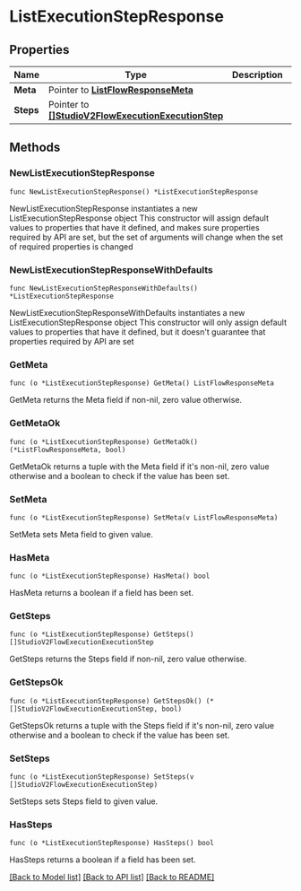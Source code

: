 # ListExecutionStepResponse

## Properties

Name | Type | Description | Notes
------------ | ------------- | ------------- | -------------
**Meta** | Pointer to [**ListFlowResponseMeta**](ListFlowResponse_meta.md) |  | [optional] 
**Steps** | Pointer to [**[]StudioV2FlowExecutionExecutionStep**](StudioV2FlowExecutionExecutionStep.md) |  | [optional] 

## Methods

### NewListExecutionStepResponse

`func NewListExecutionStepResponse() *ListExecutionStepResponse`

NewListExecutionStepResponse instantiates a new ListExecutionStepResponse object
This constructor will assign default values to properties that have it defined,
and makes sure properties required by API are set, but the set of arguments
will change when the set of required properties is changed

### NewListExecutionStepResponseWithDefaults

`func NewListExecutionStepResponseWithDefaults() *ListExecutionStepResponse`

NewListExecutionStepResponseWithDefaults instantiates a new ListExecutionStepResponse object
This constructor will only assign default values to properties that have it defined,
but it doesn't guarantee that properties required by API are set

### GetMeta

`func (o *ListExecutionStepResponse) GetMeta() ListFlowResponseMeta`

GetMeta returns the Meta field if non-nil, zero value otherwise.

### GetMetaOk

`func (o *ListExecutionStepResponse) GetMetaOk() (*ListFlowResponseMeta, bool)`

GetMetaOk returns a tuple with the Meta field if it's non-nil, zero value otherwise
and a boolean to check if the value has been set.

### SetMeta

`func (o *ListExecutionStepResponse) SetMeta(v ListFlowResponseMeta)`

SetMeta sets Meta field to given value.

### HasMeta

`func (o *ListExecutionStepResponse) HasMeta() bool`

HasMeta returns a boolean if a field has been set.

### GetSteps

`func (o *ListExecutionStepResponse) GetSteps() []StudioV2FlowExecutionExecutionStep`

GetSteps returns the Steps field if non-nil, zero value otherwise.

### GetStepsOk

`func (o *ListExecutionStepResponse) GetStepsOk() (*[]StudioV2FlowExecutionExecutionStep, bool)`

GetStepsOk returns a tuple with the Steps field if it's non-nil, zero value otherwise
and a boolean to check if the value has been set.

### SetSteps

`func (o *ListExecutionStepResponse) SetSteps(v []StudioV2FlowExecutionExecutionStep)`

SetSteps sets Steps field to given value.

### HasSteps

`func (o *ListExecutionStepResponse) HasSteps() bool`

HasSteps returns a boolean if a field has been set.


[[Back to Model list]](../README.md#documentation-for-models) [[Back to API list]](../README.md#documentation-for-api-endpoints) [[Back to README]](../README.md)


